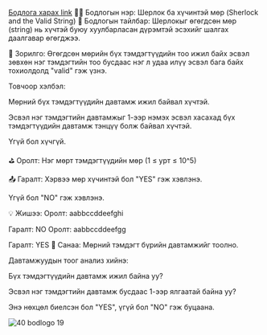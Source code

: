 <a href="https://www.hackerrank.com/challenges/sherlock-and-valid-string/problem?isFullScreen=true">Бодлога харах link</a>
🕵️‍♂️ Бодлогын нэр: Шерлок ба хүчинтэй мөр (Sherlock and the Valid String)
📘 Бодлогын тайлбар:
Шерлокыг өгөгдсөн мөр (string) нь хүчтэй буюу хуулбарласан дүрэмтэй эсэхийг шалгах даалгавар өгөгджээ.

🎯 Зорилго:
Өгөгдсөн мөрийн бүх тэмдэгтүүдийн тоо ижил байх эсвэл зөвхөн нэг тэмдэгтийн тоо бусдаас нэг л удаа илүү эсвэл бага байх тохиолдолд "valid" гэж үзнэ.

Товчоор хэлбэл:

Мөрний бүх тэмдэгтүүдийн давтамж ижил байвал хүчтэй.

Эсвэл нэг тэмдэгтийн давтамжыг 1-ээр нэмэх эсвэл хасахад бүх тэмдэгтүүдийн давтамж тэнцүү болж байвал хүчтэй.

Үгүй бол хүчгүй.

⛳ Оролт:
Нэг мөрт тэмдэгтүүдийн мөр (1 ≤ урт ≤ 10^5)

📤 Гаралт:
Хэрвээ мөр хүчинтэй бол "YES" гэж хэвлэнэ.

Үгүй бол "NO" гэж хэвлэнэ.

💡 Жишээ:
Оролт: 
aabbccddeefghi

Гаралт:
NO
Оролт:
aabbccddeefgg

Гаралт:
YES
🧠 Санаа:
Мөрний тэмдэгт бүрийн давтамжийг тоолно.

Давтамжуудын тоог анализ хийнэ:

Бүх тэмдэгтүүдийн давтамж ижил байна уу?

Эсвэл нэг тэмдэгтийн давтамж бусдаас 1-ээр ялгаатай байна уу?

Энэ нөхцөл биелсэн бол "YES", үгүй бол "NO" гэж буцаана.


![40 bodlogo 19](https://github.com/user-attachments/assets/23e7a84d-28e1-4b44-ab0e-35bec8e599ff)
